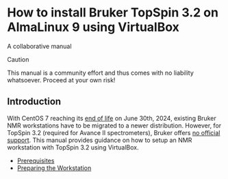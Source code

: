 # How to install Bruker TopSpin 3.2 on AlmaLinux 9 using VirtualBox

A collaborative manual

> [!CAUTION]
> This manual is a community effort and thus comes with no liability whatsoever. Proceed at your own risk!

## Introduction

With CentOS 7 reaching its [end of life](https://access.redhat.com/support/policy/updates/errata#Life_Cycle_Dates) on June 30th, 2024, existing Bruker NMR workstations have to be migrated to a newer distribution. However, for TopSpin 3.2 (required for Avance II spectrometers), Bruker offers [no official support](https://repo-bbio.bruker.com/AlmaLinux/9/TopSpinInstallationRequirements.html). This manual provides guidance on how to setup an NMR workstation with TopSpin 3.2 using VirtualBox.

-   [Prerequisites](/docs/prerequisites.md)
-   [Preparing the Workstation](/docs/preparingws.md)
